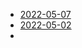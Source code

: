 - [2022-05-07](../2022/05/May-07-2022.md#Applications)
- [2022-05-02](../2022/05/May-02-2022.md#Applications)
- 